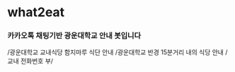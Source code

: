 # what2eat

### 카카오톡 채팅기반 광운대학교 안내 봇입니다

 /광운대학교 교내식당 함지마루 식단 안내
 /광운대학교 반경 15분거리 내의 식당 안내
 /교내 전화번호 부/
